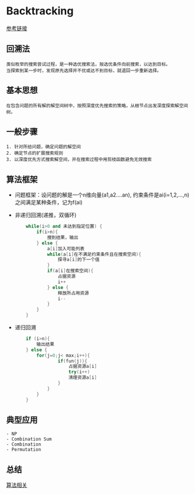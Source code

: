 # Backtracking

[参考链接](https://blog.csdn.net/qq_20398345/article/details/80977586)

## 回溯法
    类似枚举的搜索尝试过程，是一种选优搜索法，按选优条件向前搜索，以达到目标。
    当探索到某一步时，发现原先选择并不优或达不到目标，就退回一步重新选择。

## 基本思想
    在包含问题的所有解的解空间树中，按照深度优先搜索的策略，从根节点出发深度探索解空间树。

## 一般步骤
    1. 针对所给问题，确定问题的解空间
    2. 确定节点的扩展搜索规则
    3. 以深度优先方式搜索解空间，并在搜索过程中用剪枝函数避免无效搜索

## 算法框架
- 问题框架：设问题的解是一个n维向量(a1,a2....an), 约束条件是ai(i=1,2,...,n)之间满足某种条件，记为f(ai)

- 非递归回溯(递推，双循环)
    ```cpp
        while(i>0 and 未达到指定位置) {
            if(i>n){
                搜到结果，输出
            } else {
                a[i]加入可能列表
                while(a[i]在不满足约束条件且在搜索空间){
                    探寻a[i]的下一个值
                }
                if(a[i]在搜索空间){
                    占据资源
                    i++
                } else {
                    释放所占用资源
                    i--
                }
            }
        }
    ```

- 递归回溯
    ```cpp
        if (i>n){
            输出结果
        } else {
            for(j=0;j< max;i++){
                    if(fun(j)){
                        占据资源a[i]
                        try(i++)
                        清理资源a[i]
                    }
                }
            }
        }
    ```
    

## 典型应用
    - NP
    - Combination Sum
    - Combination
    - Permutation


## 总结
[算法相关](https://blog.csdn.net/weixin_43624053/article/category/8314365)
